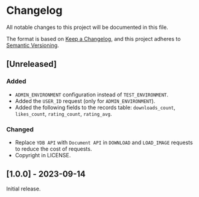 # Changelog
All notable changes to this project will be documented in this file.

The format is based on [Keep a Changelog](https://keepachangelog.com/en/1.0.0/), and this project adheres to [Semantic Versioning](https://semver.org/spec/v2.0.0.html).

## [Unreleased]

### Added

- `ADMIN_ENVIRONMENT` configuration instead of `TEST_ENVIRONMENT`. 
- Added the `USER_ID` request (only for `ADMIN_ENVIRONMENT`).
- Added the following fields to the records table: `downloads_count`, `likes_count`, `rating_count`, `rating_avg`.

### Changed

- Replace `YDB API` with `Document API` in `DOWNLOAD` and `LOAD_IMAGE` requests to reduce the cost of requests.
- Copyright in LICENSE.

## [1.0.0] - 2023-09-14

Initial release.